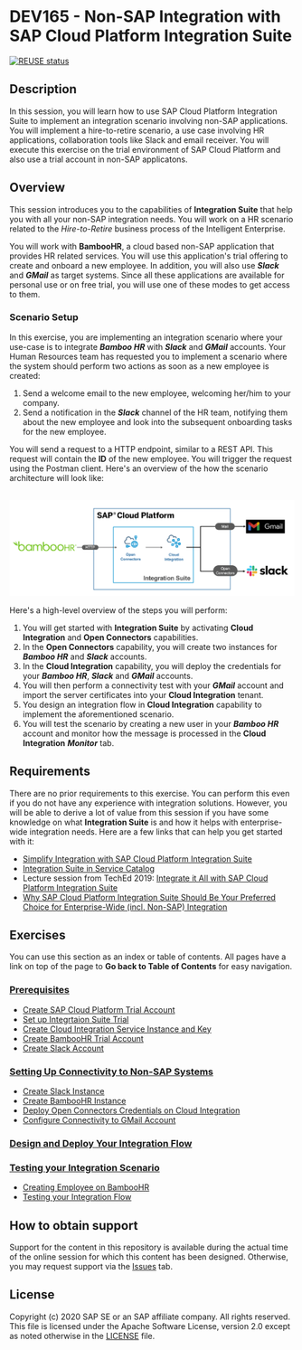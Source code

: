 # DEV165 -  Non-SAP Integration with SAP Cloud Platform Integration Suite

[![REUSE status](https://api.reuse.software/badge/github.com/SAP-samples/teched2020-DEV165)](https://api.reuse.software/info/github.com/SAP-samples/teched2020-DEV165)


## Description

In this session, you will learn how to use SAP Cloud Platform Integration Suite to implement an integration scenario involving non-SAP applications. You will implement a hire-to-retire scenario, a use case involving HR applications, collaboration tools like Slack and email receiver. You will execute this exercise on the trial environment of SAP Cloud Platform and also use a trial account in non-SAP applicatons. 

## Overview

This session introduces you to the capabilities of **Integration Suite** that help you with all your non-SAP integration needs. You will work on a HR scenario related to the *Hire-to-Retire* business process of the Intelligent Enterprise. 

You will work with **BambooHR**, a cloud based non-SAP application that provides HR related services. You will use this application's trial offering to create and onboard a new employee. In addition, you will also use **<em>Slack</em>** and **<em>GMail</em>** as target systems. Since all these applications are available for personal use or on free trial, you will use one of these modes to get access to them. 

### Scenario Setup
In this exercise, you are implementing an integration scenario where your use-case is to integrate **<em>Bamboo HR</em>** with ***Slack*** and ***GMail*** accounts. Your Human Resources team has requested you to implement a scenario where the system should perform two actions as soon as a new employee is created:
1. Send a welcome email to the new employee, welcoming her/him to your company.
2. Send a notification in the ***Slack*** channel of the HR team, notifying them about the new employee and look into the subsequent onboarding tasks for the new employee. 

You will send a request to a HTTP endpoint, similar to a REST API. This request will contain the **ID** of the new employee. You will trigger the request using the Postman client. Here's an overview of the how the scenario architecture will look like:

<br>![Scenario architecture overview](/exercises/Images/Others/scenario_sol_diagram.png)

Here's a high-level overview of the steps you will perform:
1. You will get started with **Integration Suite** by activating **Cloud Integration** and **Open Connectors** capabilities.
2. In the **Open Connectors** capability, you will create two instances for **<em>Bamboo HR</em>** and **<em>Slack</em>** accounts.
3. In the **Cloud Integration** capability, you will deploy the credentials for your **<em>Bamboo HR</em>**, **<em>Slack</em>** and **<em>GMail</em>** accounts. 
4. You will then perform a connectivity test with your **<em>GMail</em>** account and import the server certificates into your **Cloud Integration** tenant. 
5. You design an integration flow in **Cloud Integration** capability to implement the aforementioned scenario. 
6. You will test the scenario by creating a new user in your **<em>Bamboo HR</em>** account and monitor how the message is processed in the **Cloud Integration** **<em>Monitor</em>** tab. 

## Requirements

There are no prior requirements to this exercise. You can perform this even if you do not have any experience with integration solutions. However, you will be able to derive a lot of value from this session if you have some knowledge on what **Integration Suite** is and how it helps with enterprise-wide integration needs. Here are a few links that can help you get started with it:
- [Simplify Integration with SAP Cloud Platform Integration Suite](https://www.sap.com/documents/2018/11/6661f73c-277d-0010-87a3-c30de2ffd8ff.html)
- [Integration Suite in Service Catalog](https://discovery-center.cloud.sap/serviceCatalog/integration-suite)
- Lecture session from TechEd 2019: [Integrate it All with SAP Cloud Platform Integration Suite](https://www.youtube.com/watch?v=ikTKJ97GvRc)
- [Why SAP Cloud Platform Integration Suite Should Be Your Preferred Choice for Enterprise-Wide (incl. Non-SAP) Integration](https://blogs.sap.com/2020/04/22/why-sap-cloud-platform-integration-suite-should-be-your-preferred-choice-for-enterprise-wide-incl.-non-sap-integration/#)

## Exercises

You can use this section as an index or table of contents. All pages have a link on top of the page to **Go back to Table of Contents** for easy navigation. 

### [Prerequisites](/exercises/Prerequisites_for_DEV165.md)
- [Create SAP Cloud Platform Trial Account](/exercises/Prerequisites_for_DEV165.md#you-need-a-trial-account-on-sap-cloud-platform-you-can-create-a-new-trial-account-by-following-the-steps-in-this-tutorial)
- [Set up Integrtaion Suite Trial](/exercises/Prerequisites_for_DEV165.md#set-up-integration-suite-trial-by-following-the-steps-mentioned-in-this-tutorial)
- [Create Cloud Integration Service Instance and Key](/exercises/Prerequisites_for_DEV165.md#you-should-create-a-service-instance-and-service-key-for-the-process-integration-capability-by-following-the-steps-in-this-exercise)
- [Create BambooHR Trial Account](/exercises/Prerequisites_for_DEV165.md#get-a-free-trial-account-on-bamboo-hr-here-register-for-bamboo-hr-trial)
- [Create Slack Account](/exercises/Prerequisites_for_DEV165.md#create-an-account-on-slack-here-get-started-with-slack-follow-the-instructions-to-create-an-account)

### [Setting Up Connectivity to Non-SAP Systems](/exercises/Ex-1.Setting_Up_Connectivty_to_Non_SAP_Systems.md)
- [Create Slack Instance](/exercises/Ex-1.Setting_Up_Connectivty_to_Non_SAP_Systems/Ex-1.1.Create_Slack_Instance.md)
- [Create BambooHR Instance](/exercises/Ex-1.Setting_Up_Connectivty_to_Non_SAP_Systems/Ex-1.2.Create_BambooHR_Instance.md)
- [Deploy Open Connectors Credentials on Cloud Integration](/exercises/Ex-1.Setting_Up_Connectivty_to_Non_SAP_Systems/Ex.1.3.Deploy_Credentials_on_CloudIntegartion.md)
- [Configure Connectivity to GMail Account](/exercises/Ex-1.Setting_Up_Connectivty_to_Non_SAP_Systems/Ex.1.4.Set_Up_Gmail_Connectivity.md)

### [Design and Deploy Your Integration Flow](/exercises/Ex-2.Design_Your_IFlow.md)

### [Testing your Integration Scenario](/exercises/Ex-3.Testing_Your_Integration_Scenario.md)
- [Creating Employee on BambooHR](/exercises/Ex-3.Testing_Your_Integration_Scenario.md#creating-a-new-employee-in-bamboohr)
- [Testing your Integration Flow](/exercises/Ex-3.Testing_Your_Integration_Scenario.md#testing-your-integration-flow)

## How to obtain support

Support for the content in this repository is available during the actual time of the online session for which this content has been designed. Otherwise, you may request support via the [Issues](../../issues) tab.

## License
Copyright (c) 2020 SAP SE or an SAP affiliate company. All rights reserved. This file is licensed under the Apache Software License, version 2.0 except as noted otherwise in the [LICENSE](LICENSES/Apache-2.0.txt) file.
